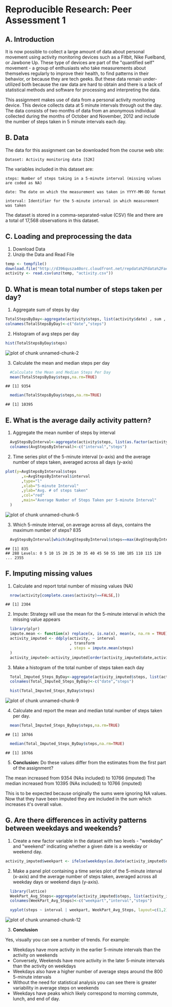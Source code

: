 
# Reproducible Research: Peer Assessment 1


## A. Introduction

It is now possible to collect a large amount of data about personal movement using activity monitoring devices such as a Fitbit, Nike Fuelband, or Jawbone Up. These type of devices are part of the "quantified self" movement - a group of enthusiasts who take measurements about themselves regularly to improve their health, to find patterns in their behavior, or because they are tech geeks. But these data remain under-utilized both because the raw data are hard to obtain and there is a lack of statistical methods and software for processing and interpreting the data.

This assignment makes use of data from a personal activity monitoring device. This device collects data at 5 minute intervals through out the day. The data consists of two months of data from an anonymous individual collected during the months of October and November, 2012 and include the number of steps taken in 5 minute intervals each day.

## B. Data

The data for this assignment can be downloaded from the course web site:

    Dataset: Activity monitoring data [52K]

The variables included in this dataset are:

    steps: Number of steps taking in a 5-minute interval (missing values are coded as NA)

    date: The date on which the measurement was taken in YYYY-MM-DD format

    interval: Identifier for the 5-minute interval in which measurement was taken

The dataset is stored in a comma-separated-value (CSV) file and there are a total of 17,568 observations in this dataset.

## C. Loading and preprocessing the data

1. Download Data
2. Unzip the Data and Read File


```r
temp <- tempfile()
download.file("http://d396qusza40orc.cloudfront.net/repdata%2Fdata%2Factivity.zip",temp)
activity <- read.csv(unz(temp, "activity.csv"))
```

## D. What is mean total number of steps taken per day?

1.  Aggregate sum of steps by day


```r
TotalStepsByDay<-aggregate(activity$steps, list(activity$date) , sum , na.rm=TRUE)
colnames(TotalStepsByDay)<-c("date","steps")
```

2.  Histogram of avg steps per day


```r
hist(TotalStepsByDay$steps)
```

![plot of chunk unnamed-chunk-2](figure/unnamed-chunk-2.png) 

3.  Calculate the mean and median steps per day

```r
  #Calculate the Mean and Median Steps Per Day
  mean(TotalStepsByDay$steps,na.rm=TRUE)
```

```
## [1] 9354
```

```r
  median(TotalStepsByDay$steps,na.rm=TRUE)
```

```
## [1] 10395
```

## E. What is the average daily activity pattern?

1.  Aggregate the mean number of steps by interval


```r
  AvgStepsByInterval<-aggregate(activity$steps, list(as.factor(activity$interval)) , mean , na.rm=TRUE)
  colnames(AvgStepsByInterval)<-c("interval","steps")
```

2.  Time series plot of the 5-minute interval (x-axis) and the average number of steps taken, averaged across all days (y-axis)
  

```r
plot(y=AvgStepsByInterval$steps
       ,x=AvgStepsByInterval$interval
       ,type="l"
       ,xlab="5-minute Interval"
       ,ylab="Avg. # of steps taken"
       ,col="red"
       ,main="Average Number of Steps Taken per 5-minute Interval"
  )
```

![plot of chunk unnamed-chunk-5](figure/unnamed-chunk-5.png) 

3.  Which 5-minute interval, on average across all days, contains the maximum number of steps?  835


```r
  AvgStepsByInterval[which(AvgStepsByInterval$steps==max(AvgStepsByInterval$steps)),"interval"]
```

```
## [1] 835
## 288 Levels: 0 5 10 15 20 25 30 35 40 45 50 55 100 105 110 115 120 ... 2355
```

## F. Imputing missing values

1.  Calculate and report total number of missing values (NA)


```r
  nrow(activity[complete.cases(activity)==FALSE,])
```

```
## [1] 2304
```

2.  Impute:  Strategy will use the mean for the 5-minute interval in which the missing value appears


```r
  library(plyr)
  impute.mean <- function(x) replace(x, is.na(x), mean(x, na.rm = TRUE))
  activity_imputed <- ddply(activity, ~ interval
                            , transform
                            , steps = impute.mean(steps)
  )
  activity_imputed<-activity_imputed[order(activity_imputed$date,activity_imputed$interval), ]
```

3.  Make a histogram of the total number of steps taken each day


```r
  Total_Imputed_Steps_ByDay<-aggregate(activity_imputed$steps, list(activity_imputed$date) , sum , na.rm=TRUE)
  colnames(Total_Imputed_Steps_ByDay)<-c("date","steps")

  hist(Total_Imputed_Steps_ByDay$steps)
```

![plot of chunk unnamed-chunk-9](figure/unnamed-chunk-9.png) 

4.  Calculate and report the mean and median total number of steps taken per day. 

```r
  mean(Total_Imputed_Steps_ByDay$steps,na.rm=TRUE)
```

```
## [1] 10766
```

```r
  median(Total_Imputed_Steps_ByDay$steps,na.rm=TRUE)
```

```
## [1] 10766
```
  
5.  **Conclusion:**  Do these values differ from the estimates from the first part of the assignment? 
  
  The mean increased from 9354 (NAs included) to 10766 (imputed)
  The median increased from 10395 (NAs included) to 10766 (imputed)
  
  This is to be expected because originally the sums were ignoring NA values.
  Now that they have been imputed they are included in the sum which increases it's overall value.
  


## G. Are there differences in activity patterns between weekdays and weekends?

1.  Create a new factor variable in the dataset with two levels - "weekday" and "weekend" indicating whether a given date is a weekday or weekend day.


```r
activity_imputed$weekpart <- ifelse(weekdays(as.Date(activity_imputed$date)) %in% c("Saturday","Sunday"),"weekend", "weekday")
```
  
2.  Make a panel plot containing a time series plot of the 5-minute interval (x-axis) and the average number of steps taken, averaged across all weekday days or weekend days (y-axis).

```r
  library(lattice)
  WeekPart_Avg_Steps<-aggregate(activity_imputed$steps, list(activity_imputed$weekpart,activity_imputed$interval) , mean , na.rm=TRUE)
  colnames(WeekPart_Avg_Steps)<-c("weekpart","interval","steps")

  xyplot(steps ~ interval | weekpart, WeekPart_Avg_Steps, layout=c(1,2))
```

![plot of chunk unnamed-chunk-12](figure/unnamed-chunk-12.png) 

3.  **Conclusion**

Yes, visually you can see a number of trends.  For example:

* Weekdays have more activity in the earlier 5-minute intervals than the activity on weekends
* Conversely, Weekends have more activity in the later 5-minute intervals than the activity on weekdays
* Weekdays also have a higher number of average steps around the 800 5-minute intervals
* Without the need for statistical analysis you can see there is greater variability in average steps on weekends
* Weekdays have peaks which likely correspond to morning commute, lunch, and end of day.
